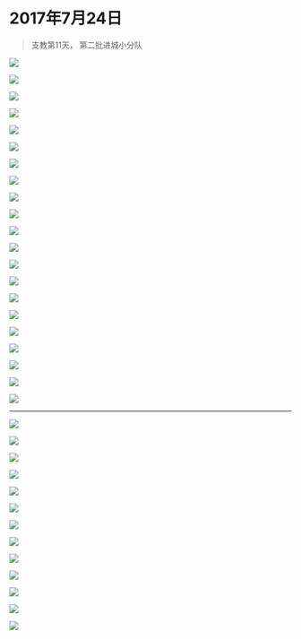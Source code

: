 <script src="../../../js/lazysize.min.js"></script>
<script src="../../../js/head.js"></script>
<link href="../../../css/style.css" rel="stylesheet" >

# 2017年7月24日

> 支教第11天， 第二批进城小分队

![](https://yumiao-static.oss-cn-beijing.aliyuncs.com/image/2017/07/24/IMG_0659.jpg)

![](https://yumiao-static.oss-cn-beijing.aliyuncs.com/image/2017/07/24/IMG_0660.jpg)

![](https://yumiao-static.oss-cn-beijing.aliyuncs.com/image/2017/07/24/IMG_0661.jpg)

![](https://yumiao-static.oss-cn-beijing.aliyuncs.com/image/2017/07/24/IMG_0662.jpg)

![](https://yumiao-static.oss-cn-beijing.aliyuncs.com/image/2017/07/24/IMG_0663.jpg)

![](https://yumiao-static.oss-cn-beijing.aliyuncs.com/image/2017/07/24/IMG_0664.jpg)

![](https://yumiao-static.oss-cn-beijing.aliyuncs.com/image/2017/07/24/IMG_0665.jpg)

![](https://yumiao-static.oss-cn-beijing.aliyuncs.com/image/2017/07/24/IMG_0666.jpg)

![](https://yumiao-static.oss-cn-beijing.aliyuncs.com/image/2017/07/24/IMG_0667.JPG)

![](https://yumiao-static.oss-cn-beijing.aliyuncs.com/image/2017/07/24/IMG_0668.jpg)

![](https://yumiao-static.oss-cn-beijing.aliyuncs.com/image/2017/07/24/IMG_0669.JPG)

![](https://yumiao-static.oss-cn-beijing.aliyuncs.com/image/2017/07/24/IMG_0670.jpg)

![](https://yumiao-static.oss-cn-beijing.aliyuncs.com/image/2017/07/24/IMG_0671.jpg)

![](https://yumiao-static.oss-cn-beijing.aliyuncs.com/image/2017/07/24/IMG_0672.JPG)

![](https://yumiao-static.oss-cn-beijing.aliyuncs.com/image/2017/07/24/IMG_0677.jpg)

![](https://yumiao-static.oss-cn-beijing.aliyuncs.com/image/2017/07/24/IMG_0678.JPG)

![](https://yumiao-static.oss-cn-beijing.aliyuncs.com/image/2017/07/24/IMG_0679.JPG)

![](https://yumiao-static.oss-cn-beijing.aliyuncs.com/image/2017/07/24/IMG_0680.JPG)

![](https://yumiao-static.oss-cn-beijing.aliyuncs.com/image/2017/07/24/IMG_0681.JPG)

![](https://yumiao-static.oss-cn-beijing.aliyuncs.com/image/2017/07/24/IMG_0682.JPG)

![](https://yumiao-static.oss-cn-beijing.aliyuncs.com/image/2017/07/24/IMG_0683.JPG)

---

![](https://yumiao-static.oss-cn-beijing.aliyuncs.com/image/2017/07/24/IMG_0857.PNG)

![](https://yumiao-static.oss-cn-beijing.aliyuncs.com/image/2017/07/24/IMG_0858.jpg)

![](https://yumiao-static.oss-cn-beijing.aliyuncs.com/image/2017/07/24/IMG_0859.jpg)

![](https://yumiao-static.oss-cn-beijing.aliyuncs.com/image/2017/07/24/IMG_0860.jpg)

![](https://yumiao-static.oss-cn-beijing.aliyuncs.com/image/2017/07/24/IMG_0861.jpg)

![](https://yumiao-static.oss-cn-beijing.aliyuncs.com/image/2017/07/24/IMG_0862.jpg)

![](https://yumiao-static.oss-cn-beijing.aliyuncs.com/image/2017/07/24/IMG_0863.jpg)

![](https://yumiao-static.oss-cn-beijing.aliyuncs.com/image/2017/07/24/IMG_0864.jpg)

![](https://yumiao-static.oss-cn-beijing.aliyuncs.com/image/2017/07/24/IMG_0865.JPG)

![](https://yumiao-static.oss-cn-beijing.aliyuncs.com/image/2017/07/24/IMG_0866.jpg)

![](https://yumiao-static.oss-cn-beijing.aliyuncs.com/image/2017/07/24/IMG_0867.JPG)

![](https://yumiao-static.oss-cn-beijing.aliyuncs.com/image/2017/07/24/IMG_0868.JPG)

![](https://yumiao-static.oss-cn-beijing.aliyuncs.com/image/2017/07/24/IMG_0869.JPG)

<script src="../../../js/x-oss-process.js"></script>